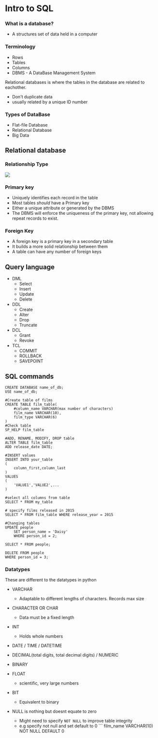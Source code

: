 # Intro to SQL

### What is a database?
- A structures set of data held in a computer

### Terminology
- Rows
- Tables
- Columns
- DBMS - A DataBase Management System

Relational databases is where the tables in the database are related to eachother.
- Don't duplicate data
- usually related by a unique ID number

### Types of DataBase
- Flat-file Database
- Relational Database
- Big Data

## Relational database
### Relationship Type
![](/img/Relationship_Type.png)

### Primary key
- Uniquely identifies each record in the table
- Most tables *should* have a Primary key
- Either a unique attribute or generated by the DBMS
- The DBMS will enforce the uniqueness of the primary key, not allowing repeat records to exist.

### Foreign Key
- A foreign key is a primary key in a secondary table
- It builds a more solid relationship between them
- A table can have any number of foreign keys

## Query language
- DML
  - Select
  - Insert 
  - Update
  - Delete
- DDL
  - Create
  - Alter
  - Drop
  - Truncate
- DCL
  - Grant
  - Revoke
- TCL
  - COMMIT
  - ROLLBACK
  - SAVEPOINT

## SQL commands
```
CREATE DATABASE name_of_db;
USE name_of_db;

#Create table of films
CREATE TABLE film_table(
	#column_name VARCHAR(max number of characters)
	film_name VARCHAR(10),
	film_type VARCHAR(6)
)
#Check table
SP_HELP film_table

#ADD, RENAME, MODIFY, DROP table
ALTER TABLE film_table
ADD release_date DATE;

#INSERT values
INSERT INTO your_table
(
	column_first,column_last
)
VALUES
(
	'VALUE1','VALUE2',...
)

#select all columns from table
SELECT * FROM my_table

# specify films released in 2015
SELECT * FROM film_table WHERE release_year = 2015

#Changing tables
UPDATE people
	SET person_name = 'Daisy'
	WHERE person_id = 2;

SELECT * FROM people;

DELETE FROM people
WHERE person_id = 3;

```
### Datatypes
These are different to the datatypes in python

- VARCHAR
  - Adaptable to different lengths of characters. Records max size
- CHARACTER OR CHAR
  - Data must be a fixed length
- INT
  - Holds whole numbers
- DATE / TIME / DATETIME
- DECIMAL(total digits, total decimal digits) / NUMERIC
- BINARY
- FLOAT
  - scientific, very large numbers
- BIT
  - Equivalent to binary

- NULL is nothing but doesnt equate to zero
  - Might need to specify `NOT NULL` to improve table integrity
  - e.g specify not null and set default to 0 ```
film_name VARCHAR(10) NOT NULL DEFAULT 0
```
